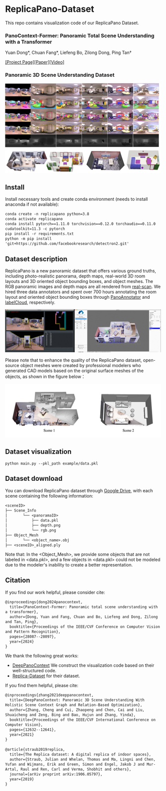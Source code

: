 # ReplicaPano-Dataset
This repo contains visualization code of our ReplicaPano Dataset.

### PanoContext-Former: Panoramic Total Scene Understanding with a Transformer
Yuan Dong*, Chuan Fang*, Liefeng Bo, Zilong Dong, Ping Tan†

[[Project Page]](https://fangchuan.github.io/PanoContext-Former/)[[Paper]](https://openaccess.thecvf.com/content/CVPR2024/papers/Dong_PanoContext-Former_Panoramic_Total_Scene_Understanding_with_a_Transformer_CVPR_2024_paper.pdf)[[Video]](https://www.youtube.com/watch?v=p6tp1C1JEtg&t=96s)

### Panoramic 3D Scene Understanding Dataset

![teaser](assert/replicapano_example.jpg)


## Install

Install necessary tools and create conda environment (needs to install anaconda if not available): 
```
conda create -n replicapano python=3.8
conda activate replicapano
conda install pytorch==1.11.0 torchvision==0.12.0 torchaudio==0.11.0 cudatoolkit=11.3 -c pytorch
pip install -r requirements.txt
python -m pip install 'git+https://github.com/facebookresearch/detectron2.git'
```


## Dataset description
ReplicaPano is a new panoramic dataset that offers various ground truths, including photo-realistic panorama, depth maps, real-world 3D room layouts and 3D oriented object bounding boxes, and object meshes.
The RGB panoramic images and depth maps are all rendered from [real-scan](https://github.com/facebookresearch/Replica-Dataset). 
We hired three data annotators and spent over 700 hours annotating the room layout and oriented object bounding boxes through [PanoAnnotator](https://github.com/SunDaDenny/PanoAnnotator) and [labelCloud](https://github.com/ch-sa/labelCloud), respectively. 

![teaser](assert/replicapano_annotation_example.jpg)


Please note that to enhance the quality of the ReplicaPano dataset, open-source object meshes were created by professional modelers who generated CAD models based on the original surface meshes of the objects, as shown in the figure below：

![teaser](assert/replicapano_object_mesh_example.png)

## Dataset visualization

```shell
python main.py --pkl_path example/data.pkl
```

## Dataset download

You can download ReplicaPano dataset through [Google Drive](https://drive.google.com/drive/folders/1fWNMJyWSacGsB_9HKndm9lOM6wSLshxR?usp=sharing), with each scene containing the following information:

```
<sceneID>
├── Scene_Info
│       └── <panoramaID>
│           ├── data.pkl
│           ├── depth.png
│           └── rgb.png
├── Object_Mesh
│       └── <object_name>.obj
├── <sceneID>_aligned.ply
```
Note that: In the <Object_Mesh>, we provide some objects that are not labeled in <data.pkl>,
and a few objects in <data.pkl> could not be modeled due to the modeler's inability to create a better representation.


## Citation

If you find our work helpful, please consider cite:
```
@inproceedings{dong2024panocontext,
  title={PanoContext-Former: Panoramic total scene understanding with a transformer},
  author={Dong, Yuan and Fang, Chuan and Bo, Liefeng and Dong, Zilong and Tan, Ping},
  booktitle={Proceedings of the IEEE/CVF Conference on Computer Vision and Pattern Recognition},
  pages={28087--28097},
  year={2024}
}
```

We thank the following great works:
- [DeepPanoContext](https://github.com/chengzhag/DeepPanoContext) We construct the visualization code based on their well-structured code.
- [Replica-Dataset](https://github.com/facebookresearch/Replica-Dataset) for their dataset. 

If you find them helpful, please cite:
```
@inproceedings{zhang2021deeppanocontext,
  title={DeepPanoContext: Panoramic 3D Scene Understanding With Holistic Scene Context Graph and Relation-Based Optimization},
  author={Zhang, Cheng and Cui, Zhaopeng and Chen, Cai and Liu, Shuaicheng and Zeng, Bing and Bao, Hujun and Zhang, Yinda},
  booktitle={Proceedings of the IEEE/CVF International Conference on Computer Vision},
  pages={12632--12641},
  year={2021}
}

@article{straub2019replica,
  title={The Replica dataset: A digital replica of indoor spaces},
  author={Straub, Julian and Whelan, Thomas and Ma, Lingni and Chen, Yufan and Wijmans, Erik and Green, Simon and Engel, Jakob J and Mur-Artal, Raul and Ren, Carl and Verma, Shobhit and others},
  journal={arXiv preprint arXiv:1906.05797},
  year={2019}
}
```

